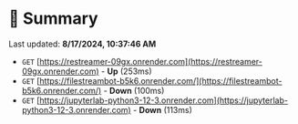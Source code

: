 # 📖 Summary
Last updated: **8/17/2024, 10:37:46 AM**

- `GET` [https://restreamer-09gx.onrender.com](https://restreamer-09gx.onrender.com) - **Up** (253ms)
- `GET` [https://filestreambot-b5k6.onrender.com/](https://filestreambot-b5k6.onrender.com/) - **Down** (100ms)
- `GET` [https://jupyterlab-python3-12-3.onrender.com](https://jupyterlab-python3-12-3.onrender.com) - **Down** (113ms)
